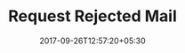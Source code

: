 ---
title: "Request Rejected Mail"
date: 2017-09-26T12:57:20+05:30
draft: false
layout: request-rejected
url: /account/request-rejected-return/

shortlistReturn: true

approved: true

---
